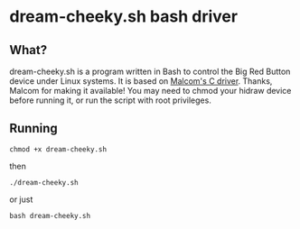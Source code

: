 # dream-cheeky.sh bash driver

## What?

dream-cheeky.sh is a program written in Bash to control the Big Red Button device under Linux systems. It is based on [Malcom's C driver](http://blog.opensensors.io/blog/2013/11/25/the-big-red-button/). Thanks, Malcom for making it available!
You may need to chmod your hidraw device before running it, or run the script with root privileges.

## Running

`chmod +x dream-cheeky.sh`

then

`./dream-cheeky.sh`

or just

`bash dream-cheeky.sh`

